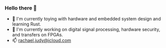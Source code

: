 ### Hello there 🚀
- 🌱 I'm currently toying with hardware and embedded system design and learning Rust.
- 🔭 I'm currently working on digital signal processing, hardware security, and transfers on FPGAs.
- 📫 rachael.judy@icloud.com

<!--
**rjudy1/rjudy1** is a ✨ _special_ ✨ repository because its `README.md` (this file) appears on your GitHub profile.

Here are some ideas to get you started:

- 🔭 I’m currently working on ...
- 🌱 I’m currently learning ...
- 👯 I’m looking to collaborate on ...
- 🤔 I’m looking for help with ...
- 💬 Ask me about ...
- 📫 How to reach me: ...
- 😄 Pronouns: ...
- ⚡ Fun fact: ...
-->
